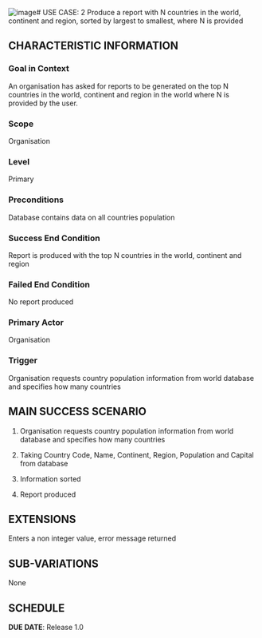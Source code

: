 ![image](https://github.com/SEM-G20/Coursework/assets/157507841/b64ab466-28bb-422f-bd80-3d8be2eac1fc)# USE CASE: 2 Produce a report with N countries in the world, continent and region, sorted by largest to smallest, where N is provided


## CHARACTERISTIC INFORMATION

### Goal in Context

An organisation has asked for reports to be generated on the top N countries in the world, continent and region in the world where N is provided by the user.

### Scope

Organisation

### Level

Primary

### Preconditions

Database contains data on all countries population

### Success End Condition

Report is produced with the top N countries in the world, continent and region

### Failed End Condition

No report produced

### Primary Actor

Organisation

### Trigger

Organisation requests country population information from world database and specifies how many countries

## MAIN SUCCESS SCENARIO


1. Organisation requests country population information from world database and specifies how many countries

2. Taking Country Code, Name, Continent, Region, Population and Capital from database

3. Information sorted

4. Report produced

## EXTENSIONS

Enters a non integer value, error message returned

## SUB-VARIATIONS

None

## SCHEDULE

**DUE DATE**: Release 1.0
